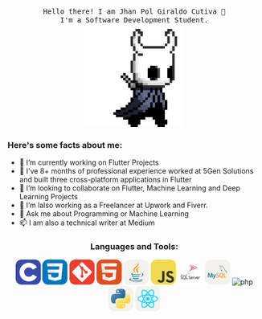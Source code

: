 

<p align="center">
  <br>
  <samp font-size="50">
    Hello there! I am Jhan Pol Giraldo Cutiva 👋
    <br>I'm a Software Development Student.<br>

</samp>

  <img src="https://raw.githubusercontent.com/TanZng/TanZng/master/assets/hollor_knight3.gif" width="200"/>

</p>
<h3> Here's some facts about me: </h3>

- 🔭 I’m currently working on Flutter Projects
- 🌱 I've 8+ months of professional experience worked at 5Gen Solutions and built three cross-platform applications in Flutter
- 👯 I’m looking to collaborate on Flutter, Machine Learning and Deep Learning Projects
- 🤔 I’m lalso working as a Freelancer at Upwork and Fiverr.
- 💬 Ask me about Programming or Machine Learning
- 📫 I am also a technical writer at Medium

<h3 align="center">Languages and Tools:</h3>
<p align= "center" >  <img src="https://github.com/tandpfun/skill-icons/blob/main/icons/C.svg" alt="c" width="50" height="50"/>  <img src="https://github.com/tandpfun/skill-icons/blob/main/icons/CSS.svg" alt="css3" width="50" height="50"/> <img src="https://github.com/tandpfun/skill-icons/blob/main/icons/Git.svg" alt="git" width="50" height="50"/>   <img src="https://github.com/tandpfun/skill-icons/blob/main/icons/HTML.svg" alt="html5" width="50" height="50"/> <img src="https://github.com/tandpfun/skill-icons/blob/main/icons/Java-Light.svg" alt="java" width="50" height="50"/> <img src="https://github.com/tandpfun/skill-icons/blob/main/icons/JavaScript.svg" alt="javascript" width="50" height="50"/>  <img src="https://github.com/Scar1109/skill-icons/blob/Scar1109/icons/microsoftSQL.svg" alt="mssql" width="50" height="50"/> <img src="https://github.com/tandpfun/skill-icons/blob/main/icons/MySQL-Light.svg" alt="mysql" width="50" height="50"/>  <img src="https://github.com/Scar1109/skill-icons/blob/Scar1109/icons/PHP-Light.svg" alt="php" width="50" height="50"/> <img src= "https://github.com/tandpfun/skill-icons/blob/main/icons/Python-Light.svg" alt="python" width="50" height="50"/> <img src="https://github.com/tandpfun/skill-icons/blob/main/icons/React-Light.svg" alt="react" width="50" height="50"/> </p>
